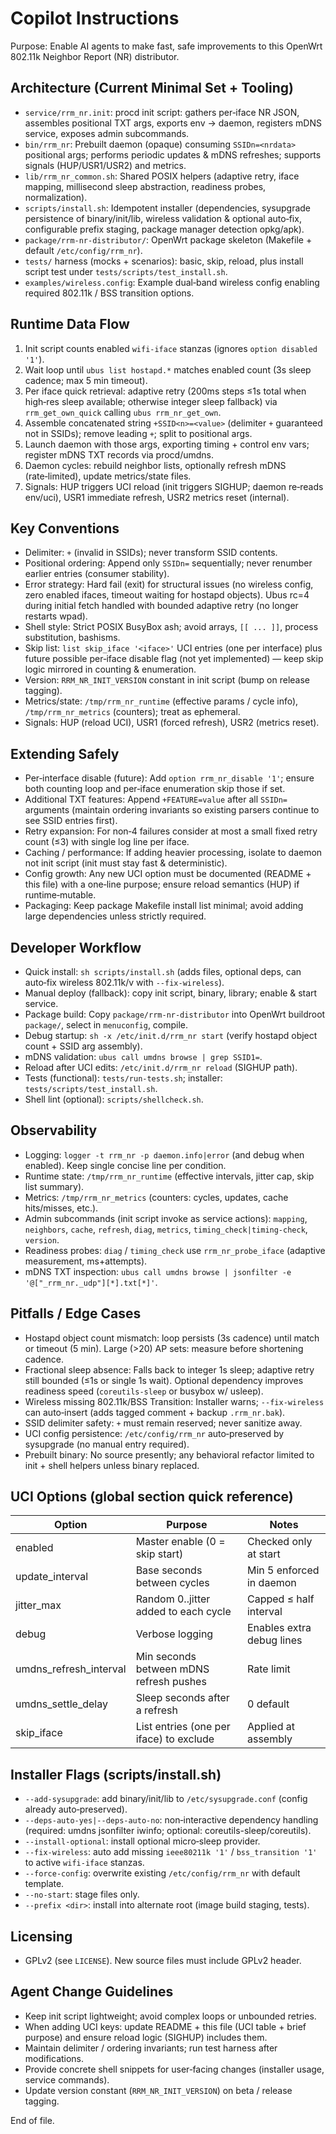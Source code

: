 # Copilot Instructions

Purpose: Enable AI agents to make fast, safe improvements to this OpenWrt 802.11k Neighbor Report (NR) distributor.

## Architecture (Current Minimal Set + Tooling)
- `service/rrm_nr.init`: procd init script: gathers per‑iface NR JSON, assembles positional TXT args, exports env → daemon, registers mDNS service, exposes admin subcommands.
- `bin/rrm_nr`: Prebuilt daemon (opaque) consuming `SSIDn=<nrdata>` positional args; performs periodic updates & mDNS refreshes; supports signals (HUP/USR1/USR2) and metrics.
- `lib/rrm_nr_common.sh`: Shared POSIX helpers (adaptive retry, iface mapping, millisecond sleep abstraction, readiness probes, normalization).
- `scripts/install.sh`: Idempotent installer (dependencies, sysupgrade persistence of binary/init/lib, wireless validation & optional auto‑fix, configurable prefix staging, package manager detection opkg/apk).
- `package/rrm-nr-distributor/`: OpenWrt package skeleton (Makefile + default `/etc/config/rrm_nr`).
- `tests/` harness (mocks + scenarios): basic, skip, reload, plus install script test under `tests/scripts/test_install.sh`.
- `examples/wireless.config`: Example dual‑band wireless config enabling required 802.11k / BSS transition options.

## Runtime Data Flow
1. Init script counts enabled `wifi-iface` stanzas (ignores `option disabled '1'`).
2. Wait loop until `ubus list hostapd.*` matches enabled count (3s sleep cadence; max 5 min timeout).
3. Per iface quick retrieval: adaptive retry (200ms steps ≤1s total when high‑res sleep available; otherwise integer sleep fallback) via `rrm_get_own_quick` calling `ubus rrm_nr_get_own`.
4. Assemble concatenated string `+SSID<n>=<value>` (delimiter `+` guaranteed not in SSIDs); remove leading `+`; split to positional args.
5. Launch daemon with those args, exporting timing + control env vars; register mDNS TXT records via procd/umdns.
6. Daemon cycles: rebuild neighbor lists, optionally refresh mDNS (rate‑limited), update metrics/state files.
7. Signals: HUP triggers UCI reload (init triggers SIGHUP; daemon re‑reads env/uci), USR1 immediate refresh, USR2 metrics reset (internal).

## Key Conventions
- Delimiter: `+` (invalid in SSIDs); never transform SSID contents.
- Positional ordering: Append only `SSIDn=` sequentially; never renumber earlier entries (consumer stability).
- Error strategy: Hard fail (exit) for structural issues (no wireless config, zero enabled ifaces, timeout waiting for hostapd objects). Ubus rc=4 during initial fetch handled with bounded adaptive retry (no longer restarts wpad).
- Shell style: Strict POSIX BusyBox ash; avoid arrays, `[[ ... ]]`, process substitution, bashisms.
- Skip list: `list skip_iface '<iface>'` UCI entries (one per interface) plus future possible per‑iface disable flag (not yet implemented) — keep skip logic mirrored in counting & enumeration.
- Version: `RRM_NR_INIT_VERSION` constant in init script (bump on release tagging).
- Metrics/state: `/tmp/rrm_nr_runtime` (effective params / cycle info), `/tmp/rrm_nr_metrics` (counters); treat as ephemeral.
- Signals: HUP (reload UCI), USR1 (forced refresh), USR2 (metrics reset).

## Extending Safely
- Per‑interface disable (future): Add `option rrm_nr_disable '1'`; ensure both counting loop and per‑iface enumeration skip those if set.
- Additional TXT features: Append `+FEATURE=value` after all `SSIDn=` arguments (maintain ordering invariants so existing parsers continue to see SSID entries first).
- Retry expansion: For non‑4 failures consider at most a small fixed retry count (≤3) with single log line per iface.
- Caching / performance: If adding heavier processing, isolate to daemon not init script (init must stay fast & deterministic).
- Config growth: Any new UCI option must be documented (README + this file) with a one‑line purpose; ensure reload semantics (HUP) if runtime‑mutable.
- Packaging: Keep package Makefile install list minimal; avoid adding large dependencies unless strictly required.

## Developer Workflow
- Quick install: `sh scripts/install.sh` (adds files, optional deps, can auto‑fix wireless 802.11k/v with `--fix-wireless`).
- Manual deploy (fallback): copy init script, binary, library; enable & start service.
- Package build: Copy `package/rrm-nr-distributor` into OpenWrt buildroot `package/`, select in `menuconfig`, compile.
- Debug startup: `sh -x /etc/init.d/rrm_nr start` (verify hostapd object count + SSID arg assembly).
- mDNS validation: `ubus call umdns browse | grep SSID1=`.
- Reload after UCI edits: `/etc/init.d/rrm_nr reload` (SIGHUP path).
- Tests (functional): `tests/run-tests.sh`; installer: `tests/scripts/test_install.sh`.
- Shell lint (optional): `scripts/shellcheck.sh`.

## Observability
- Logging: `logger -t rrm_nr -p daemon.info|error` (and debug when enabled). Keep single concise line per condition.
- Runtime state: `/tmp/rrm_nr_runtime` (effective intervals, jitter cap, skip list summary).
- Metrics: `/tmp/rrm_nr_metrics` (counters: cycles, updates, cache hits/misses, etc.).
- Admin subcommands (init script invoke as service actions): `mapping`, `neighbors`, `cache`, `refresh`, `diag`, `metrics`, `timing_check|timing-check`, `version`.
- Readiness probes: `diag` / `timing_check` use `rrm_nr_probe_iface` (adaptive measurement, ms+attempts).
- mDNS TXT inspection: `ubus call umdns browse | jsonfilter -e '@["_rrm_nr._udp"][*].txt[*]'`.

## Pitfalls / Edge Cases
- Hostapd object count mismatch: loop persists (3s cadence) until match or timeout (5 min). Large (>20) AP sets: measure before shortening cadence.
- Fractional sleep absence: Falls back to integer 1s sleep; adaptive retry still bounded (≤1s or single 1s wait). Optional dependency improves readiness speed (`coreutils-sleep` or busybox w/ usleep).
- Wireless missing 802.11k/BSS Transition: Installer warns; `--fix-wireless` can auto‑insert (adds tagged comment + backup `.rrm_nr.bak`).
- SSID delimiter safety: `+` must remain reserved; never sanitize away.
- UCI config persistence: `/etc/config/rrm_nr` auto‑preserved by sysupgrade (no manual entry required).
- Prebuilt binary: No source presently; any behavioral refactor limited to init + shell helpers unless binary replaced.

## UCI Options (global section quick reference)
| Option | Purpose | Notes |
|--------|---------|-------|
| enabled | Master enable (0 = skip start) | Checked only at start |
| update_interval | Base seconds between cycles | Min 5 enforced in daemon |
| jitter_max | Random 0..jitter added to each cycle | Capped ≤ half interval |
| debug | Verbose logging | Enables extra debug lines |
| umdns_refresh_interval | Min seconds between mDNS refresh pushes | Rate limit |
| umdns_settle_delay | Sleep seconds after a refresh | 0 default |
| skip_iface | List entries (one per iface) to exclude | Applied at assembly |

## Installer Flags (scripts/install.sh)
- `--add-sysupgrade`: add binary/init/lib to `/etc/sysupgrade.conf` (config already auto‑preserved).
- `--deps-auto-yes|--deps-auto-no`: non‑interactive dependency handling (required: umdns jsonfilter iwinfo; optional: coreutils-sleep/coreutils).
- `--install-optional`: install optional micro‑sleep provider.
- `--fix-wireless`: auto add missing `ieee80211k '1'` / `bss_transition '1'` to active `wifi-iface` stanzas.
- `--force-config`: overwrite existing `/etc/config/rrm_nr` with default template.
- `--no-start`: stage files only.
- `--prefix <dir>`: install into alternate root (image build staging, tests).

## Licensing
- GPLv2 (see `LICENSE`). New source files must include GPLv2 header.

## Agent Change Guidelines
- Keep init script lightweight; avoid complex loops or unbounded retries.
- When adding UCI keys: update README + this file (UCI table + brief purpose) and ensure reload logic (SIGHUP) includes them.
- Maintain delimiter / ordering invariants; run test harness after modifications.
- Provide concrete shell snippets for user‑facing changes (installer usage, service commands).
- Update version constant (`RRM_NR_INIT_VERSION`) on beta / release tagging.

End of file.
